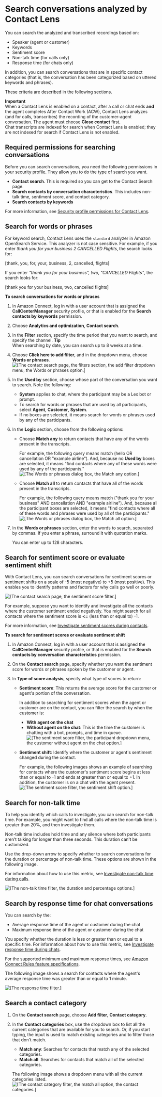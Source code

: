 # Search conversations analyzed by Contact Lens<a name="search-conversations"></a>

You can search the analyzed and transcribed recordings based on: 
+ Speaker \(agent or customer\)
+ Keywords
+ Sentiment score
+ Non\-talk time \(for calls only\)
+ Response time \(for chats only\)

In addition, you can search conversations that are in specific contact categories \(that is, the conversation has been categorized based on uttered keywords and phrases\)\.

These criteria are described in the following sections\.

**Important**  
When a Contact Lens is enabled on a contact, after a call or chat ends **and** the agent completes After Contact Work \(ACW\), Contact Lens analyzes \(and for calls, transcribes\) the recording of the customer\-agent conversation\. The agent must choose **Close contact** first\.  
Chat transcripts are indexed for search when Contact Lens is enabled; they are not indexed for search if Contact Lens is not enabled\.

## Required permissions for searching conversations<a name="security-profile-permissions-for-search"></a>

Before you can search conversations, you need the following permissions in your security profile\. They allow you to do the type of search you want\. 
+ **Contact search**\. This is required so you can get to the Contact Search page\.
+ **Search contacts by conversation characteristics**\. This includes non\-talk time, sentiment score, and contact category\.
+ **Search contacts by keywords**

For more information, see [Security profile permissions for Contact Lens](permissions-for-contact-lens.md)\.

## Search for words or phrases<a name="keyword-search"></a>

For keyword search, Contact Lens uses the `standard` analyzer in Amazon OpenSearch Service\. This analyzer is not case sensitive\. For example, if you enter *thank you for your business 2 CANCELLED Flights*, the search looks for:

 \[thank, you, for, your, business, 2, cancelled, flights\]

If you enter *"thank you for your business", two, "CANCELLED Flights"*, the search looks for:

 \[thank you for your business, two, cancelled flights\]

**To search conversations for words or phrases**

1. In Amazon Connect, log in with a user account that is assigned the **CallCenterManager** security profile, or that is enabled for the **Search contacts by keywords** permission\.

1. Choose **Analytics and optimization**, **Contact search**\.

1. In the **Filter** section, specify the time period that you want to search, and specify the channel\.
**Tip**  
When searching by date, you can search up to 8 weeks at a time\. 

1. Choose **Click here to add filter**, and in the dropdown menu, choose **Words or phrases**\.   
![\[The contact search page, the filters section, the add filter dropdown menu, the Words or phrases option.\]](http://docs.aws.amazon.com/connect/latest/adminguide/images/contact-lens-search-words-phrases.png)

1. In the **Used by** section, choose whose part of the conversation you want to search\. Note the following:
   + **System** applies to chat, where the participant may be a Lex bot or prompt\.
   + To search for words or phrases that are used by all participants, select **Agent**, **Customer**, **System**\.
   + If no boxes are selected, it means search for words or phrases used by any of the participants\.

1. In the **Logic** section, choose from the following options:
   + Choose **Match any** to return contacts that have any of the words present in the transcripts\.

     For example, the following query means match \(hello OR cancellation OR "example airline"\)\. And, because no **Used by** boxes are selected, it means "find contacts where any of these words were used by any of the participants\."  
![\[The Words or phrases dialog box, the Match any option.\]](http://docs.aws.amazon.com/connect/latest/adminguide/images/match-any.png)
   + Choose **Match all** to return contacts that have all of the words present in the transcripts\. 

     For example, the following query means match \("thank you for your business" AND cancellation AND "example airline"\)\. And, because all the participant boxes are selected, it means "find contacts where all of these words and phrases were used by all of the participants\."  
![\[The Words or phrases dialog box, the Match all option.\]](http://docs.aws.amazon.com/connect/latest/adminguide/images/match-all.png)

1. In the **Words or phrases** section, enter the words to search, separated by commas\. If you enter a phrase, surround it with quotation marks\.

   You can enter up to 128 characters\.

## Search for sentiment score or evaluate sentiment shift<a name="sentiment-search"></a>

With Contact Lens, you can search conversations for sentiment scores or sentiment shifts on a scale of \-5 \(most negative\) to \+5 \(most positive\)\. This enables you to identify patterns and factors for why calls go well or poorly\.

![\[The contact search page, the sentiment score filter.\]](http://docs.aws.amazon.com/connect/latest/adminguide/images/contact-lens-sentiment-score-shift.png)

For example, suppose you want to identify and investigate all the contacts where the customer sentiment ended negatively\. You might search for all contacts where the sentiment score is **<=** \(less than or equal to\) \-1\. 

For more information, see [Investigate sentiment scores during contacts](sentiment-scores.md)\.

**To search for sentiment scores or evaluate sentiment shift**

1. In Amazon Connect, log in with a user account that is assigned the **CallCenterManager** security profile, or that is enabled for the **Search contacts by conversation characteristics** permission\.

1. On the **Contact search** page, specify whether you want the sentiment score for words or phrases spoken by the customer or agent\.

1. In **Type of score analysis**, specify what type of scores to return:
   + **Sentiment score**: This returns the average score for the customer or agent's portion of the conversation\.

     In addition to searching for sentiment scores when the agent or customer are on the contact, you can filter the search by when the customer is: 
     + **With agent on the chat**
     + **Without agent on the chat**: This is the time the customer is chatting with a bot, prompts, and time in queue\.   
![\[The sentiment score filter, the participant dropdown menu, the customer without agent on the chat option.\]](http://docs.aws.amazon.com/connect/latest/adminguide/images/contact-lens-search-sentiment-participant.png)
   + **Sentiment shift**: Identify where the customer or agent's sentiment changed during the contact\.

     For example, the following images shows an example of searching for contacts where the customer's sentiment score begins at less than or equal to \-1 and ends at greater than or equal to \+1\. In addition, the customer is on a chat with the agent present\.  
![\[The sentiment score filter, the sentiment shift option.\]](http://docs.aws.amazon.com/connect/latest/adminguide/images/contact-lens-search-sentiment-score.png)

## Search for non\-talk time<a name="nontalk-time-search"></a>

To help you identify which calls to investigate, you can search for non\-talk time\. For example, you might want to find all calls where the non\-talk time is greater than 20%, and then investigate them\. 

Non\-talk time includes hold time and any silence where both participants aren't talking for longer than three seconds\. This duration can't be customized\.

Use the drop\-down arrow to specify whether to search conversations for the duration or percentage of non\-talk time\. These options are shown in the following image\. 

 For information about how to use this metric, see [Investigate non\-talk time during calls](non-talk-time.md)\.

![\[The non-talk time filter, the duration and percentage options.\]](http://docs.aws.amazon.com/connect/latest/adminguide/images/non-talk-time.png)

## Search by response time for chat conversations<a name="response-time-search"></a>

You can search by the:
+ Average response time of the agent or customer during the chat
+ Maximum response time of the agent or customer during the chat

You specify whether the duration is less or greater than or equal to a specific time\. For information about how to use this metric, see [Investigate response time during chats](response-time.md)\.

For the supported minimum and maximum response times, see [Amazon Connect Rules feature specifications](feature-limits.md#rules-feature-specs)\.

The following image shows a search for contacts where the agent's average response time was greater than or equal to 1 minute\. 

![\[The response time filter.\]](http://docs.aws.amazon.com/connect/latest/adminguide/images/response-time.png)

## Search a contact category<a name="contact-category-search"></a>

1. On the **Contact search** page, choose **Add filter**, **Contact category**\.

1. In the **Contact categories** box, use the dropdown box to list all the current categories that are available for you to search\. Or, if you start typing, the input is used to match existing categories and to filter those that don't match\.
   + **Match any**: Searches for contacts that match any of the selected categories\.
   + **Match all**: Searches for contacts that match all of the selected categories\.

   The following image shows a dropdown menu with all the current categories listed\.  
![\[The contact category filter, the match all option, the contact categories.\]](http://docs.aws.amazon.com/connect/latest/adminguide/images/contact-lens-search-contact-category2.png)